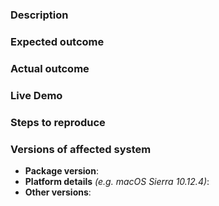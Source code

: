 ### Description

<!-- Example: The `normalize-diacritics` does not work correctly. -->

### Expected outcome

<!-- Example: It does not work correctly. -->

### Actual outcome

<!-- Example: It works expected without any errors. -->

### Live Demo

<!-- Example: https://runkit.com/motss/normalize-diacritics -->

### Steps to reproduce

<!-- Example

1. Install and use `normalize-diacritics`.

2. Run the code snippet to see the error.

-->

### Versions of affected system

- **Package version**:
- **Platform details** _(e.g. macOS Sierra 10.12.4)_:
- **Other versions**:
